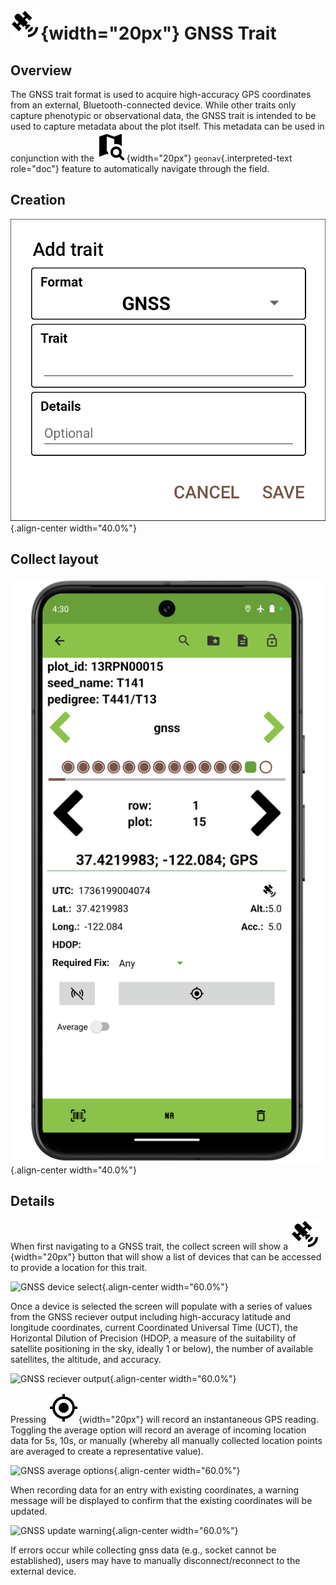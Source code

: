 ![gnss](/_static/icons/formats/satellite-variant.png){width="20px"} GNSS Trait
==============================================================================

Overview
--------

The GNSS trait format is used to acquire high-accuracy GPS coordinates
from an external, Bluetooth-connected device. While other traits only
capture phenotypic or observational data, the GNSS trait is intended to
be used to capture metadata about the plot itself. This metadata can be
used in conjunction with the
![geonav](/_static/icons/settings/main/map-search.png){width="20px"}
`geonav`{.interpreted-text role="doc"} feature to automatically navigate
through the field.

Creation
--------

![](/_static/images/traits/formats/create_gnss.png){.align-center
width="40.0%"}

Collect layout
--------------

![](/_static/images/traits/formats/collect_gnss_framed.png){.align-center
width="40.0%"}

Details
-------

When first navigating to a GNSS trait, the collect screen will show a
![gnss](/_static/icons/formats/satellite-variant.png){width="20px"}
button that will show a list of devices that can be accessed to provide
a location for this trait.

![GNSS device
select](/_static/images/traits/formats/collect_gnss_select_device.png){.align-center
width="60.0%"}

Once a device is selected the screen will populate with a series of
values from the GNSS reciever output including high-accuracy latitude
and longitude coordinates, current Coordinated Universal Time (UCT), the
Horizontal Dilution of Precision (HDOP, a measure of the suitability of
satellite positioning in the sky, ideally 1 or below), the number of
available satellites, the altitude, and accuracy.

![GNSS reciever
output](/_static/images/traits/formats/collect_gnss_reciever_output.png){.align-center
width="60.0%"}

Pressing
![capture](/_static/icons/formats/crosshairs-gps.png){width="20px"} will
record an instantaneous GPS reading. Toggling the average option will
record an average of incoming location data for 5s, 10s, or manually
(whereby all manually collected location points are averaged to create a
representative value).

![GNSS average
options](/_static/images/traits/formats/collect_gnss_average_options.png){.align-center
width="60.0%"}

When recording data for an entry with existing coordinates, a warning
message will be displayed to confirm that the existing coordinates will
be updated.

![GNSS update
warning](/_static/images/traits/formats/collect_gnss_update_warning.png){.align-center
width="60.0%"}

If errors occur while collecting gnss data (e.g., socket cannot be
established), users may have to manually disconnect/reconnect to the
external device.
